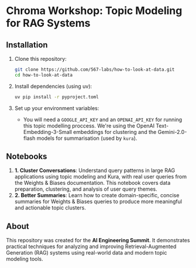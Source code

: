 # Chroma Workshop: Topic Modeling for RAG Systems

## Installation

1. Clone this repository:

   ```bash
   git clone https://github.com/567-labs/how-to-look-at-data.git
   cd how-to-look-at-data
   ```

2. Install dependencies (using uv):

   ```bash
   uv pip install -r pyproject.toml
   ```

3. Set up your environment variables:
   - You will need a `GOOGLE_API_KEY` and an `OPENAI_API_KEY` for running this topic modelling proccess. We're using the OpenAI Text-Embedding-3-Small embeddings for clustering and the Gemini-2.0-flash models for summarisation (used by `kura`).

## Notebooks

1. **1. Cluster Conversations**: Understand query patterns in large RAG applications using topic modeling and Kura, with real user queries from the Weights & Biases documentation. This notebook covers data preparation, clustering, and analysis of user query themes.
2. **2. Better Summaries**: Learn how to create domain-specific, concise summaries for Weights & Biases queries to produce more meaningful and actionable topic clusters.

## About

This repository was created for the **AI Engineering Summit**. It demonstrates practical techniques for analyzing and improving Retrieval-Augmented Generation (RAG) systems using real-world data and modern topic modeling tools.
